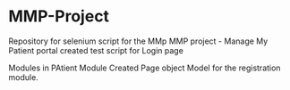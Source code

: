 # MMP-Project
Repository for selenium script for the MMp 
MMP project  - Manage My Patient portal
created test script for Login page

Modules in PAtient Module
Created Page object Model for the registration module.




